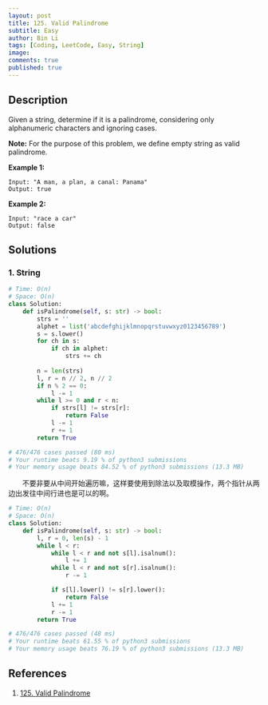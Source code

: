 ```yaml
---
layout: post
title: 125. Valid Palindrome
subtitle: Easy
author: Bin Li
tags: [Coding, LeetCode, Easy, String]
image: 
comments: true
published: true
---
```


## Description

Given a string, determine if it is a palindrome, considering only alphanumeric characters and ignoring cases.

**Note:** For the purpose of this problem, we define empty string as valid palindrome.

**Example 1:**

```
Input: "A man, a plan, a canal: Panama"
Output: true
```

**Example 2:**

```
Input: "race a car"
Output: false
```

## Solutions
### 1. String

```python
# Time: O(n)
# Space: O(n)
class Solution:
    def isPalindrome(self, s: str) -> bool:
        strs = ''
        alphet = list('abcdefghijklmnopqrstuvwxyz0123456789')
        s = s.lower()
        for ch in s:
            if ch in alphet:
                strs += ch
        
        n = len(strs)
        l, r = n // 2, n // 2
        if n % 2 == 0:
            l -= 1
        while l >= 0 and r < n:
            if strs[l] != strs[r]:
                return False
            l -= 1
            r += 1
        return True

# 476/476 cases passed (80 ms)
# Your runtime beats 9.19 % of python3 submissions
# Your memory usage beats 84.52 % of python3 submissions (13.3 MB)
```

　　不要非要从中间开始遍历嘛，这样要使用到除法以及取模操作，两个指针从两边出发往中间行进也是可以的啊。


```python
# Time: O(n)
# Space: O(n)
class Solution:
    def isPalindrome(self, s: str) -> bool:
        l, r = 0, len(s) - 1
        while l < r:
            while l < r and not s[l].isalnum():
                l += 1
            while l < r and not s[r].isalnum():
                r -= 1

            if s[l].lower() != s[r].lower():
                return False
            l += 1
            r -= 1
        return True

# 476/476 cases passed (48 ms)
# Your runtime beats 61.55 % of python3 submissions
# Your memory usage beats 76.19 % of python3 submissions (13.3 MB)
```
## References
1. [125. Valid Palindrome](https://leetcode.com/problems/valid-palindrome/)
